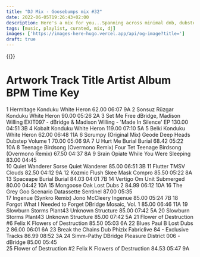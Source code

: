 ```yaml
---
title: "DJ Mix - Goosebumps mix #32"
date: 2022-06-05T19:26:43+02:00
description: Here's a mix for you...Spanning across minimal dnb, dubstep, experimental, house, techno
tags: [music, playlist, curated, mix, dj]
images: ['https://images-here-hugo.vercel.app/api/og-image?title=']
draft: true
---
```


{{<youtube id>}}


#	Artwork	Track Title	Artist	Album	BPM	Time	Key
1		Hermitage	Konduku	White Heron	62.00	06:07	9A
2		Sonsuz Rüzgar	Konduku	White Heron	90.00	05:26	2A
3		Set Me Free	dBridge, Madison Willing	EXIT097 - dBridge & Madison Willing - 'Made In Silence' EP	130.00	04:51	3B
4		Kobalt	Konduku	White Heron	119.00	07:10	5A
5		Belki	Konduku	White Heron	62.00	06:48	11A
6		Scrumpy (Original Mix)	Geode	Deep Heads Dubstep Volume 1	70.00	05:06	9A
7		U Hurt Me	Burial	Burial	68.42	05:22	10A
8		Teenage Birdsong (Overmono Remix)	Four Tet	Teenage Birdsong (Overmono Remix)	67.50	04:37	8A
9		Srain	Opiate	While You Were Sleeping	83.00	04:45	
10		Quiet Wanderer	Sorse	Quiet Wanderer	85.00	06:51	3B
11		Flutter	TMSV	Clouds	82.50	04:12	9A
12		Kozmic Flush	Skee Mask	Compro	85.50	05:22	8A
13		Spaceape	Burial	Burial	84.03	04:01	7B
14		Vertigo	Om Unit	Submerged	80.00	04:42	10A
15		Mongoose	Oak	Lost Dubs 2	84.99	06:12	10A
16		The Grey Goo Scenario	Datassette	Sentinel	87.00	05:35	
17		Ingenue (Synkro Remix)	Jono McCleery	Ingenue	85.00	05:24	7B
18		Forgot What I Needed to Forget	DBridge	Mosaic, Vol. 1	85.00	06:46	11A
19		Slowburn Storms	Plant43	Unknown Structure	85.00	07:42	5A
20		Slowburn Storms	Plant43	Unknown Structure	85.00	07:42	5A
21		Flower of Destruction #6	Felix K	Flowers of Destruction	85.50	05:03	6A
22		Blues	Paul B	Lost Dubs 2	86.00	06:01	6A
23		Break the Chains	Dub Phizix	Fabriclive 84 - Exclusive Tracks	86.99	08:52	3A
24		Simm-Pathy	DBridge	Pleasure District 006 - dBridge	85.00	05:45	
25		Flower of Destruction #2	Felix K	Flowers of Destruction	84.53	05:47	9A

